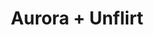 ---
layout: post
category: concert
title: Aurora + Unflirt
artists: 
- Aurora
- Unflirt
place: 
- L'Olympia
country: France
city: Paris
---